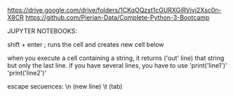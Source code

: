 https://drive.google.com/drive/folders/1CKqOQzst1cGURXGiRVivi2Xsc0n-X8CR
https://github.com/Pierian-Data/Complete-Python-3-Bootcamp

JUPYTER NOTEBOOKS:

shift + enter ; runs the cell and creates new cell below

when you execute a cell containing a string, it returns ('out' line) that string but only the last line. if you have several lines, you have to use 'print('line1')'
'print('line2')'

escape secuences: \n (new line) \t (tab)
